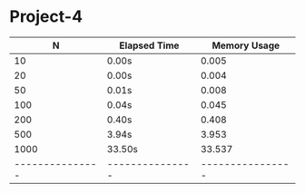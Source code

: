 # Project-4

| N             | Elapsed Time  | Memory Usage   |
|---------------|---------------|----------------|
| 10            |  0.00s        |  0.005         |
| 20            |  0.00s        |  0.004         |
| 50            |  0.01s        |  0.008         |
| 100           |  0.04s        |  0.045         |
| 200           |  0.40s        |  0.408         |
| 500           |  3.94s        |  3.953         |
| 1000          | 33.50s        | 33.537         |
|---------------|---------------|----------------|

